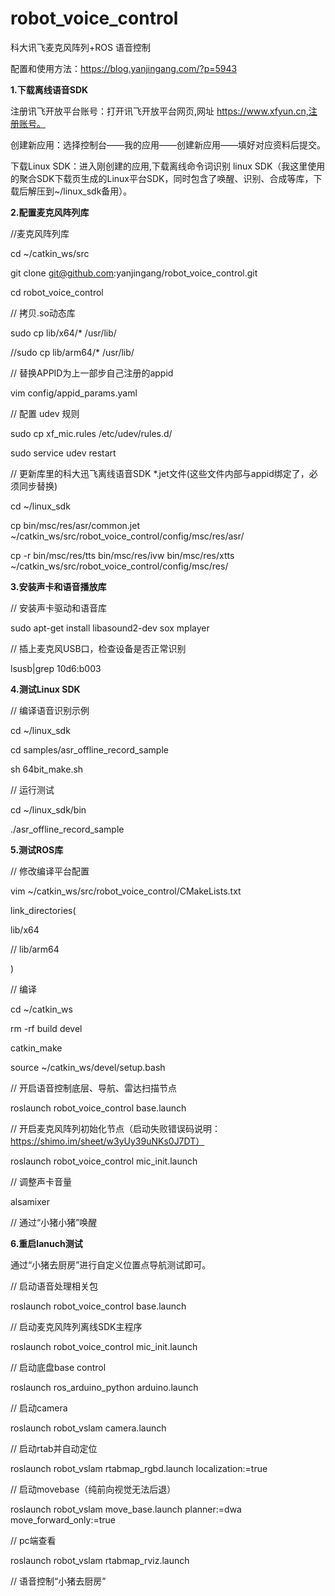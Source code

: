 # robot_voice_control

科大讯飞麦克风阵列+ROS 语音控制

配置和使用方法：https://blog.yanjingang.com/?p=5943


**1.下载离线语音SDK**

注册讯飞开放平台账号：打开讯飞开放平台网页,网址 https://www.xfyun.cn,注册账号。

创建新应用：选择控制台——我的应用——创建新应用——填好对应资料后提交。

下载Linux SDK：进入刚创建的应用,下载离线命令词识别 linux SDK（我这里使用的聚合SDK下载页生成的Linux平台SDK，同时包含了唤醒、识别、合成等库，下载后解压到~/linux_sdk备用）。


**2.配置麦克风阵列库**

//麦克风阵列库

cd ~/catkin_ws/src

git clone git@github.com:yanjingang/robot_voice_control.git

cd robot_voice_control


// 拷贝.so动态库

sudo cp lib/x64/*  /usr/lib/

//sudo cp lib/arm64/* /usr/lib/

// 替换APPID为上一部步自己注册的appid

vim config/appid_params.yaml

// 配置 udev 规则

sudo cp xf_mic.rules /etc/udev/rules.d/

sudo service udev restart

// 更新库里的科大迅飞离线语音SDK *.jet文件(这些文件内部与appid绑定了，必须同步替换)

cd ~/linux_sdk

cp bin/msc/res/asr/common.jet ~/catkin_ws/src/robot_voice_control/config/msc/res/asr/

cp -r bin/msc/res/tts bin/msc/res/ivw bin/msc/res/xtts  ~/catkin_ws/src/robot_voice_control/config/msc/res/


**3.安装声卡和语音播放库**

// 安装声卡驱动和语音库

sudo apt-get install libasound2-dev sox mplayer

// 插上麦克风USB口，检查设备是否正常识别

lsusb|grep 10d6:b003


**4.测试Linux SDK**

// 编译语音识别示例

cd ~/linux_sdk

cd samples/asr_offline_record_sample

sh 64bit_make.sh

// 运行测试

cd ~/linux_sdk/bin

./asr_offline_record_sample


**5.测试ROS库**

// 修改编译平台配置

vim ~/catkin_ws/src/robot_voice_control/CMakeLists.txt

  link_directories(

   lib/x64  

   // lib/arm64   

 )



// 编译

cd ~/catkin_ws

rm -rf build devel

catkin_make

source ~/catkin_ws/devel/setup.bash

// 开启语音控制底层、导航、雷达扫描节点

roslaunch robot_voice_control base.launch

// 开启麦克风阵列初始化节点（启动失败错误码说明：https://shimo.im/sheet/w3yUy39uNKs0J7DT）

roslaunch robot_voice_control mic_init.launch

// 调整声卡音量

alsamixer

// 通过“小猪小猪”唤醒



**6.重启lanuch测试**

通过“小猪去厨房”进行自定义位置点导航测试即可。


// 启动语音处理相关包

roslaunch robot_voice_control base.launch

// 启动麦克风阵列离线SDK主程序

roslaunch robot_voice_control mic_init.launch



// 启动底盘base control 

roslaunch ros_arduino_python arduino.launch

// 启动camera 

roslaunch robot_vslam camera.launch 


// 启动rtab并自动定位 

roslaunch robot_vslam rtabmap_rgbd.launch localization:=true

// 启动movebase（纯前向视觉无法后退） 

roslaunch robot_vslam move_base.launch planner:=dwa move_forward_only:=true



// pc端查看

roslaunch robot_vslam rtabmap_rviz.launch

// 语音控制“小猪去厨房”
